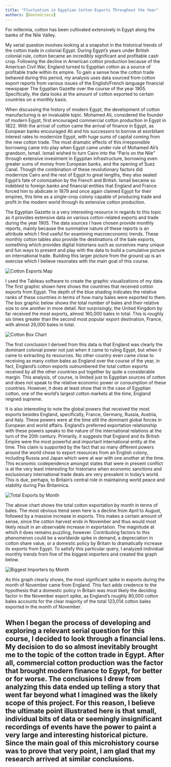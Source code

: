 ```yaml
---
title: "Fluctuation in Egyptian Cotton Exports Throughout the Year"
authors: [DanteGrieco]
---
```

For millennia, cotton has been cultivated extensively in Egypt along the banks of
the Nile Valley.

My serial question involves looking at a snapshot in the historical trends of the
cotton trade in colonial Egypt. During Egypt’s years under British colonial rule,
cotton became an incredibly significant and profitable cash crop. Following the
decline in American cotton production because of the American Civil War, England
turned to Egyptian cotton as a source of profitable trade within its empire. To
gain a sense how the cotton trade behaved during this period, my analysis uses
data sourced from cotton export reports from various issues of the English/French
language financial newspaper The Egyptian Gazette over the course of the year 1905.
Specifically, the data looks at the amount of cotton exported to certain countries
on a monthly basis.

When discussing the history of modern Egypt, the development of cotton manufacturing
is an invaluable topic. Mohamed Ali, considered the founder of modern Egypt, first
encouraged commercial cotton production in Egypt in 1822. With the arrival of cotton
came the arrival of finance in Egypt, as European banks encouraged Ali and his successors
to borrow at exorbitant interest rates to modernize Egypt, with huge sums of capital
coming from the new cotton trade. The most dramatic effects of this irresponsible
borrowing came into play when Egypt came under rule of Mohamed Ali’s grandson,
Ismail. Ismail wished to turn Cairo into the “Paris on the Nile” through extensive
investment in Egyptian infrastructure, borrowing even greater sums of money from European
banks, and the opening of Suez Canal. Though the combination of these revolutionary
factors did modernize Cairo and the rest of Egypt to great lengths, they also sealed
Egypt’s fate of colonization by the French and British. Ismail became so indebted to
foreign banks and financial entities that England and France forced him to abdicate in
1879 and once again claimed Egypt for their empires, this time as a single-crop colony
capable of producing trade and profit in the modern world through its extensive cotton
production.

The Egyptian Gazette is a very interesting resource in regards to this topic as it
provides extensive data on various cotton-related exports and trade during the year
1905. The data sources I have chosen provide monthly reports, mainly because the summative
nature of these reports is an attribute which I find useful for examining macroeconomic
trends. These monthly cotton tables also provide the destinations of the bale exports,
something which provides digital historians such as ourselves many unique and fun ways
to present and play with the data to build a cumulative picture on international trade.
Building this larger picture from the ground up is an exercise which I believe resonates
with the main goal of this course.

![Cotton Exports Map](https://github.com/dig-eg-gaz/dig-eg-gaz.github.io/blob/master/images/analysis-images/grieco-Cottonmap.png?raw=true)

I used the Tableau software to create the graphic visualizations of my data. The first
graphic shown here shows the countries that received cotton exports from Egypt. The depth
of the blue shading indicates the relative ranks of these countries in terms of how many
bales were exported to them. The box graphic below shows the total number of bales and
their relative size to one another in more detail. Not surprisingly, the United Kingdom
by far received the most exports, almost 160,000 bales in total. This is roughly six
times greater than the second most popular export destination, France, with almost 26,000
bales in total.

![Cotton Box Chart](https://github.com/dig-eg-gaz/dig-eg-gaz.github.io/blob/master/images/analysis-images/grieco-Cottonchart.png?raw=true)

The first conclusion I derived from this data is that England was clearly the dominant
colonial power not just when it came to ruling Egypt, but when it came to extracting its
resources. No other country even came close to receiving as many cotton bales as England
over the course of the year, in fact, England’s cotton exports outnumbered the total
cotton exports received by all the other countries put together by quite a considerable
margin. This analysis, of course, is limited just to Egyptian sources of cotton and does
not speak to the relative economic power or consumption of these countries. However, it
does at least show that in the case of Egyptian cotton, one of the world’s largest cotton
markets at the time, England reigned supreme.

It is also interesting to note the global powers that received the most exports besides
England, specifically, France, Germany, Russia, Austria, and Italy. These powers were at
the time still the dominant global forces in European and world affairs. England’s
preferred exportation relationship with these powers speaks to the nature of the
international relations at the turn of the 20th century. Primarily, it suggests that
England and its British Empire were the most powerful and important international entity
at the time. This claim is supported by the fact that so many different powers around the
world chose to export resources from an English colony, including Russia and Japan which
were at war with one another at the time. This economic codependence amongst states that
were in present conflict is at the very least interesting for historians when economic
sanctions and exclusionary international trade deals are very prevalent in today’s world.
This is due, perhaps, to Britain’s central role in maintaining world peace and stability
during Pax Britannica.

![Total Exports by Month](https://github.com/dig-eg-gaz/dig-eg-gaz.github.io/blob/master/images/analysis-images/grieco-Cottonbar.png?raw=true)

The above chart shows the total cotton exportation by month in terms of bales. The most
obvious trend seen here is a decline from April to August, followed by a massive increase
in exports. This makes a certain amount of sense, since the cotton harvest ends in
November and thus would most likely result in an observable increase in exportation.
The magnitude at which it does remains puzzling, however. Contributing factors to this
phenomenon could be a worldwide spike in demand, a depreciation in cotton share value,
or a domestic policy by Britain to dramatically increase its exports from Egypt. To
satisfy this particular query, I analyzed individual monthly trends from five of the
biggest importers and created the graph below.

![Biggest Importers by Month](https://github.com/dig-eg-gaz/dig-eg-gaz.github.io/blob/master/images/analysis-images/grieco-Cottonmonth.png?raw=true)

As this graph clearly shows, the most significant spike in exports during the month
of November came from England. This fact adds credence to the hypothesis that a domestic
policy in Britain was most likely the deciding factor in the November export spike, as
England’s roughly 80,000 cotton bales accounts for the clear majority of the total
123,014 cotton bales exported in the month of November.

When I began the process of developing and exploring a relevant serial question for
this course, I decided to look through a financial lens. My decision to do so almost
inevitably brought me to the topic of the cotton trade in Egypt. After all, commercial
cotton production was the factor that brought modern finance to Egypt, for better or
for worse. The conclusions I drew from analyzing this data ended up telling a story that
went far beyond what I imagined was the likely scope of this project. For this reason,
I believe the ultimate point illustrated here is that small, individual bits of data or
seemingly insignificant recordings of events have the power to paint a very large and
interesting historical picture. Since the main goal of this microhistory course was to
prove that very point, I am glad that my research arrived at similar conclusions.
---
